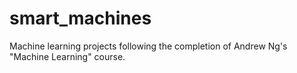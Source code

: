 # smart_machines
Machine learning projects following the completion of Andrew Ng's "Machine Learning" course.
